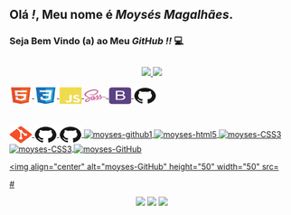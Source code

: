 ## Olá *!*, Meu nome é _Moysés Magalhães_.
### Seja Bem Vindo (a) ao Meu _GitHub_ *!!* 💻
##

<div align="center">
  <a href="https://github.com/Moyses-81">
  <img height="180em" src="https://github-readme-stats.vercel.app/api?username=moyses-81&show_icons=true&theme=algolia&include_all_commits=true&count_private=true"/>
  <img height="180em" src="https://github-readme-stats.vercel.app/api/top-langs/?username=Moyses-81&layout=compact&langs_count=7&theme=algolia"/>
</div>



<div style="display: inline_block"><br>
 
 <img align="center" alt="Moyses-HTML" height="30" width="40" src="https://raw.githubusercontent.com/devicons/devicon/master/icons/html5/html5-original.svg">
 <img align="center" alt="moyses-CSS" height="30" width="40" src="https://raw.githubusercontent.com/devicons/devicon/master/icons/css3/css3-original.svg">
 <img align="center" alt="Moyses-Js" height="30" width="40" src="https://raw.githubusercontent.com/devicons/devicon/master/icons/javascript/javascript-plain.svg">
 <img align="center" alt="moyses-Sass" height="30" width="40" src="https://raw.githubusercontent.com/devicons/devicon/master/icons/sass/sass-original.svg">
 <img align="center" alt="moyses-Bootstrap" height="30" width="40" src="https://raw.githubusercontent.com/devicons/devicon/master/icons/bootstrap/bootstrap-plain.svg">
 <img align="center" alt="moyses-Figma" height="30" width="40" src="https://raw.githubusercontent.com/devicons/devicon/master/icons/github/github-original.svg">
 
 </div>

#
  <div style="display: inline_block">
  
  

  
  
  <img align="center" alt="moyses-Git" height="30" width="40" src="https://raw.githubusercontent.com/devicons/devicon/master/icons/git/git-original.svg">
  <img align="center" alt="moyses-Figma" height="30" width="40" src="https://raw.githubusercontent.com/devicons/devicon/master/icons/github/github-original.svg">
  <img align="center" alt="moyses-Figma" height="30" width="40" src="https://raw.githubusercontent.com/devicons/devicon/master/icons/github/github-original.svg">
  <img align="center" alt="moyses-github1" height="30" width="40" src="https://cdn.jsdelivr.net/gh/devicons/devicon/icons/github/github-original-wordmark.svg">


<img align="center" alt="moyses-html5" height="60" width="60" src="https://img.icons8.com/color/60/000000/html-5--v1.png"/>
<img align="center" alt="moyses-CSS3" height="60" width="60" src="https://img.icons8.com/color/48/000000/css3.png"/>
<img align="center" alt="moyses-CSS3" height="60" width="60" src="https://img.icons8.com/color/48/000000/javascript--v2.png"/>
<img align="center" alt="moyses-GitHub" height="50" width="50" src="https://img.icons8.com/color/60/000000/github--v1.png"/>

<img align="center" alt="moyses-GitHub" height="50" width="50" src=











 </div>
#

  <div align="center"> 
 
  <a href="https://www.instagram.com/lucasvieira216/" target="_blank"><img src="https://img.shields.io/badge/-Instagram-%23E4405F?style=for-the-badge&logo=instagram&logoColor=white" target="_blank"></a>
  <a href = "mailto:lvieira216@gmail.com"><img src="https://img.shields.io/badge/-Gmail-%23333?style=for-the-badge&logo=gmail&logoColor=white" target="_blank"></a>
  <a href="https://www.linkedin.com/in/lucas-vieira-dias-7ab5a4150/" target="_blank"><img src="https://img.shields.io/badge/-LinkedIn-%230077B5?style=for-the-badge&logo=linkedin&logoColor=white" target="_blank"></a> 
  
  </div>
